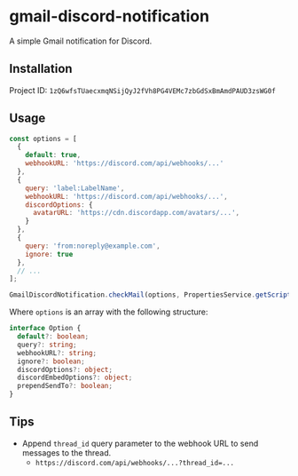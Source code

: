 # gmail-discord-notification

A simple Gmail notification for Discord.

## Installation

Project ID: `1zQ6wfsTUaecxmqNSijQyJ2fVh8PG4VEMc7zbGdSxBmAmdPAUD3zsWG0f`

## Usage
```js
const options = [
  {
    default: true,
    webhookURL: 'https://discord.com/api/webhooks/...'
  },
  {
    query: 'label:LabelName',
    webhookURL: 'https://discord.com/api/webhooks/...',
    discordOptions: {
      avatarURL: 'https://cdn.discordapp.com/avatars/...',
    }
  },
  {
    query: 'from:noreply@example.com',
    ignore: true
  },
  // ...
];

GmailDiscordNotification.checkMail(options, PropertiesService.getScriptProperties());
```

Where `options` is an array with the following structure:
```ts
interface Option {
  default?: boolean;
  query?: string;
  webhookURL?: string;
  ignore?: boolean;
  discordOptions?: object;
  discordEmbedOptions?: object;
  prependSendTo?: boolean;
}
```

## Tips
- Append `thread_id` query parameter to the webhook URL to send messages to the thread.
  - `https://discord.com/api/webhooks/...?thread_id=...`

